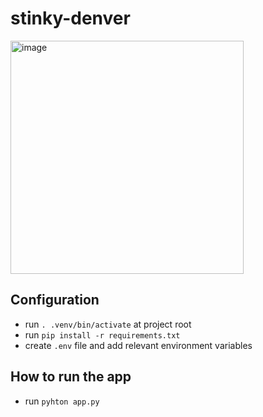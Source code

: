 # stinky-denver

<img width="373" alt="image" src="https://github.com/user-attachments/assets/ff3b3e43-2850-4b9d-af4b-eab8da3b3bf9">

## Configuration
* run `. .venv/bin/activate` at project root
* run `pip install -r requirements.txt`
* create `.env` file and add relevant environment variables

## How to run the app
* run `pyhton app.py`
